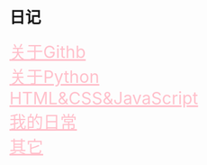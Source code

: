 <html>
<head>
    <meta charset="utf-8">
    <title>赵博凯简介</title>
    <link rel="stylesheet" href="https://zhaobokai341.github.io/yangshi.css">
    <style>
        a{color:pink;font-size:30px;}
    </style>
</head>
<body>
<h1>日记</h1>
<a href="../rijizhanlan/11/11riji">关于Githb</a>
<br>
<a href="../rijizhanlan/13/13riji">关于Python</a>
<br>
<a href="../rijizhanlan/12/12riji">HTML&CSS&JavaScript</a>
<br>
<a href="../rijizhanlan/14/14riji">我的日常</a>
<br>
<a href="../rijizhanlan/15/15riji">其它</a>
</body>
</html>

